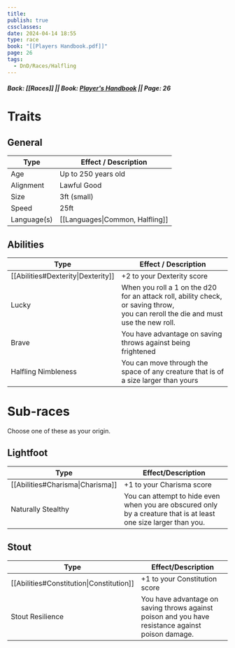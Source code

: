 ```yaml
---
title: 
publish: true
cssclasses: 
date: 2024-04-14 18:55
type: race
book: "[[Players Handbook.pdf]]"
page: 26
tags:
  - DnD/Races/Halfling
---
```

##### Back: [[Races]] || Book: [Player's Handbook](https://drive.google.com/drive/folders/1O5bhpYizcIT5xxAoLOuzCRht_PVS7VSG?usp=sharing) || Page: 26
# Traits
## General
| Type        | Effect / Description            |
| ----------- | ------------------------------- |
| Age         | Up to 250 years old             |
| Alignment   | Lawful Good                     |
| Size        | 3ft (small)                     |
| Speed       | 25ft                            |
| Language(s) | [[Languages\|Common, Halfling]] |
## Abilities
| Type                               | Effect / Description                                                                                                                   |
| ---------------------------------- | -------------------------------------------------------------------------------------------------------------------------------------- |
| [[Abilities#Dexterity\|Dexterity]] | +2 to your Dexterity score                                                                                                             |
| Lucky                              | When you roll a 1 on the d20 for an attack roll, ability check, or saving throw, <br>you can reroll the die and must use the new roll. |
| Brave                              | You have advantage on saving throws against being frightened                                                                           |
| Halfling Nimbleness                | You can move through the space of any creature that is of a size larger than yours                                                     |

# Sub-races
Choose one of these as your origin.
## Lightfoot

| Type                             | Effect/Description                                                                                               |
| -------------------------------- | ---------------------------------------------------------------------------------------------------------------- |
| [[Abilities#Charisma\|Charisma]] | +1 to your Charisma score                                                                                        |
| Naturally Stealthy               | You can attempt to hide even when you are obscured only by a creature that is at least one size larger than you. |
## Stout

| Type                                     | Effect/Description                                                                                |
| ---------------------------------------- | ------------------------------------------------------------------------------------------------- |
| [[Abilities#Constitution\|Constitution]] | +1 to your Constitution score                                                                     |
| Stout Resilience                         | You have advantage on saving throws against poison and you have resistance against poison damage. |



